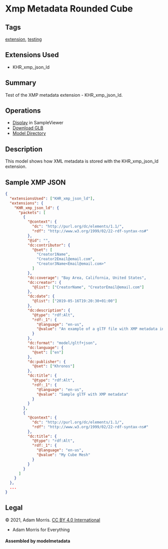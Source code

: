 # Xmp Metadata Rounded Cube

## Tags

[extension](../Models-extension.md), [testing](../Models-testing.md)

## Extensions Used

* KHR_xmp_json_ld

## Summary

Test of the XMP metadata extension - KHR_xmp_json_ld.

## Operations

* [Display](https://github.khronos.org/glTF-Sample-Viewer-Release/?model=https://raw.GithubUserContent.com/KhronosGroup/glTF-Sample-Assets/main/./Models/XmpMetadataRoundedCube/glTF-Binary/XmpMetadataRoundedCube.glb) in SampleViewer
* [Download GLB](https://raw.GithubUserContent.com/KhronosGroup/glTF-Sample-Assets/main/./Models/XmpMetadataRoundedCube/glTF-Binary/XmpMetadataRoundedCube.glb)
* [Model Directory](./)

## Description

This model shows how XML metadata is stored with the KHR_xmp_json_ld extension.

## Sample XMP JSON

```json
{
  "extensionsUsed": ["KHR_xmp_json_ld"],
  "extensions": {
    "KHR_xmp_json_ld": {
      "packets": [
        {
          "@context": {
            "dc": "http://purl.org/dc/elements/1.1/",
            "rdf": "http://www.w3.org/1999/02/22-rdf-syntax-ns#"
          },
          "@id": "",
          "dc:contributor": {
            "@set": [
              "Creator1Name",
              "Creator2Email@email.com",
              "Creator3Name<Email@email.com>"
            ]
          },
          "dc:coverage": "Bay Area, California, United States",
          "dc:creator": {
            "@list": ["CreatorName", "CreatorEmail@email.com"]
          },
          "dc:date": {
            "@list": ["2019-05-16T19:20:30+01:00"]
          },
          "dc:description": {
            "@type": "rdf:Alt",
            "rdf:_1": {
              "@language": "en-us",
              "@value": "An example of a glTF file with XMP metadata in it"
            }
          },
          "dc:format": "model/gltf+json",
          "dc:language": {
            "@set": ["en"]
          },
          "dc:publisher": {
            "@set": ["Khronos"]
          },
          "dc:title": {
            "@type": "rdf:Alt",
            "rdf:_1": {
              "@language": "en-us",
              "@value": "Sample glTF with XMP metadata"
            }
          }
        },
        {
          "@context": {
            "dc": "http://purl.org/dc/elements/1.1/",
            "rdf": "http://www.w3.org/1999/02/22-rdf-syntax-ns#"
          },
          "dc:title": {
            "@type": "rdf:Alt",
            "rdf:_1": {
              "@language": "en-us",
              "@value": "My Cube Mesh"
            }
          }
        }
      ]
    }
  },
  ...
}
```


## Legal

&copy; 2021, Adam Morris. [CC BY 4.0 International](https://creativecommons.org/licenses/by/4.0/legalcode)

 - Adam Morris for Everything

#### Assembled by modelmetadata